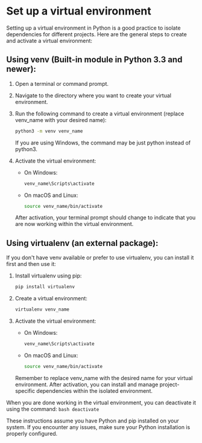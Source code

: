 # Set up a virtual environment
Setting up a virtual environment in Python is a good practice to isolate dependencies for different projects. Here are the general steps to create and activate a virtual environment:

## Using venv (Built-in module in Python 3.3 and newer):
1. Open a terminal or command prompt.
2. Navigate to the directory where you want to create your virtual environment.
3. Run the following command to create a virtual environment (replace venv_name with your desired name):

    ```bash
    python3 -m venv venv_name
    ```
    If you are using Windows, the command may be just python instead of python3.

4. Activate the virtual environment:
    - On Windows:
        ```bash
        venv_name\Scripts\activate
        ```

    - On macOS and Linux:
        ```bash
        source venv_name/bin/activate
        ```

    After activation, your terminal prompt should change to indicate that you are now working within the virtual environment.

## Using virtualenv (an external package):
If you don't have venv available or prefer to use virtualenv, you can install it first and then use it:
1. Install virtualenv using pip:
    ```bash
    pip install virtualenv
    ```

2. Create a virtual environment:
    ```bash
    virtualenv venv_name
    ```

3. Activate the virtual environment:
    - On Windows:
        ```bash
        venv_name\Scripts\activate
        ```

    - On macOS and Linux:
        ```bash
        source venv_name/bin/activate
        ```

    Remember to replace venv_name with the desired name for your virtual environment. After activation, you can install and manage project-specific dependencies within the isolated environment.

When you are done working in the virtual environment, you can deactivate it using the command:
    ```bash
    deactivate
    ```

These instructions assume you have Python and pip installed on your system. If you encounter any issues, make sure your Python installation is properly configured.